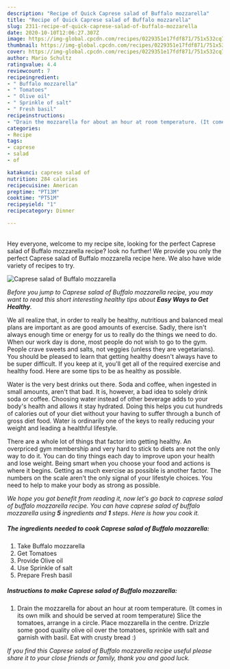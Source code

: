```yaml
---
description: "Recipe of Quick Caprese salad of Buffalo mozzarella"
title: "Recipe of Quick Caprese salad of Buffalo mozzarella"
slug: 2311-recipe-of-quick-caprese-salad-of-buffalo-mozzarella
date: 2020-10-10T12:06:27.307Z
image: https://img-global.cpcdn.com/recipes/0229351e17fdf871/751x532cq70/caprese-salad-of-buffalo-mozzarella-recipe-main-photo.jpg
thumbnail: https://img-global.cpcdn.com/recipes/0229351e17fdf871/751x532cq70/caprese-salad-of-buffalo-mozzarella-recipe-main-photo.jpg
cover: https://img-global.cpcdn.com/recipes/0229351e17fdf871/751x532cq70/caprese-salad-of-buffalo-mozzarella-recipe-main-photo.jpg
author: Mario Schultz
ratingvalue: 4.4
reviewcount: 7
recipeingredient:
- " Buffalo mozzarella"
- " Tomatoes"
- " Olive oil"
- " Sprinkle of salt"
- " Fresh basil"
recipeinstructions:
- "Drain the mozzarella for about an hour at room temperature. (It comes in its own milk and should be served at room temperature) Slice the tomatoes, arrange in a circle. Place mozzarella in the centre. Drizzle some good quality olive oil over the tomatoes, sprinkle with salt and garnish with basil. Eat with crusty bread :)"
categories:
- Recipe
tags:
- caprese
- salad
- of

katakunci: caprese salad of 
nutrition: 284 calories
recipecuisine: American
preptime: "PT13M"
cooktime: "PT51M"
recipeyield: "1"
recipecategory: Dinner

---
```

<br>
Hey everyone, welcome to my recipe site, looking for the perfect Caprese salad of Buffalo mozzarella recipe? look no further! We provide you only the perfect Caprese salad of Buffalo mozzarella recipe here. We also have wide variety of recipes to try.
<br>


![Caprese salad of Buffalo mozzarella](https://img-global.cpcdn.com/recipes/0229351e17fdf871/751x532cq70/caprese-salad-of-buffalo-mozzarella-recipe-main-photo.jpg)

<i>Before you jump to Caprese salad of Buffalo mozzarella recipe, you may want to read this short interesting healthy tips about <strong>Easy Ways to Get Healthy</strong>.</i>

We all realize that, in order to really be healthy, nutritious and balanced meal plans are important as are good amounts of exercise. Sadly, there isn't always enough time or energy for us to really do the things we need to do. When our work day is done, most people do not wish to go to the gym. People crave sweets and salts, not veggies (unless they are vegetarians). You should be pleased to learn that getting healthy doesn't always have to be super difficult. If you keep at it, you'll get all of the required exercise and healthy food. Here are some tips to be as healthy as possible.

Water is the very best drinks out there. Soda and coffee, when ingested in small amounts, aren't that bad. It is, however, a bad idea to solely drink soda or coffee. Choosing water instead of other beverage adds to your body's health and allows it stay hydrated. Doing this helps you cut hundreds of calories out of your diet without your having to suffer through a bunch of gross diet food. Water is ordinarily one of the keys to really reducing your weight and leading a healthful lifestyle.

There are a whole lot of things that factor into getting healthy. An overpriced gym membership and very hard to stick to diets are not the only way to do it. You can do tiny things each day to improve upon your health and lose weight. Being smart when you choose your food and actions is where it begins. Getting as much exercise as possible is another factor. The numbers on the scale aren't the only signal of your lifestyle choices. You need to help to make your body as strong as possible. 


<i>We hope you got benefit from reading it, now let's go back to caprese salad of buffalo mozzarella recipe. You can have caprese salad of buffalo mozzarella using <strong>5</strong> ingredients and <strong>1</strong> steps. Here is how you cook it.
</i>

##### The ingredients needed to cook Caprese salad of Buffalo mozzarella:

1. Take  Buffalo mozzarella
1. Get  Tomatoes
1. Provide  Olive oil
1. Use  Sprinkle of salt
1. Prepare  Fresh basil


##### Instructions to make Caprese salad of Buffalo mozzarella:

1. Drain the mozzarella for about an hour at room temperature. (It comes in its own milk and should be served at room temperature) Slice the tomatoes, arrange in a circle. Place mozzarella in the centre. Drizzle some good quality olive oil over the tomatoes, sprinkle with salt and garnish with basil. Eat with crusty bread :)


<i>If you find this Caprese salad of Buffalo mozzarella recipe useful please share it to your close friends or family, thank you and good luck.</i>
